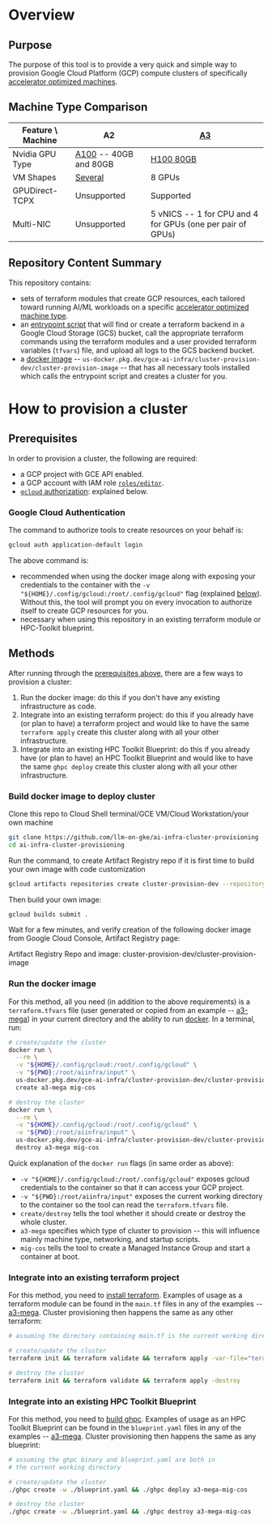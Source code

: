 # Overview

## Purpose

The purpose of this tool is to provide a very quick and simple way to provision
Google Cloud Platform (GCP) compute clusters of specifically
[accelerator optimized machines](https://cloud.google.com/compute/docs/accelerator-optimized-machines).

## Machine Type Comparison

| Feature \ Machine | A2 | [A3](./a3) |
| --- | --- | --- |
| Nvidia GPU Type | [A100](https://www.nvidia.com/en-us/data-center/a100/) -- 40GB and 80GB | [H100 80GB](https://www.nvidia.com/en-us/data-center/h100/) |
| VM Shapes | [Several](https://cloud.google.com/compute/docs/gpus#a100-gpus) | 8 GPUs |
| GPUDirect-TCPX | Unsupported | Supported |
| Multi-NIC | Unsupported | 5 vNICS -- 1 for CPU and 4 for GPUs (one per pair of GPUs) |

## Repository Content Summary

This repository contains:

- sets of terraform modules that create GCP resources, each tailored toward
  running AI/ML workloads on a specific
  [accelerator optimized machine type](https://cloud.google.com/compute/docs/accelerator-optimized-machines).
- an [entrypoint script](./scripts/entrypoint.sh) that will find or create a
  terraform backend in a Google Cloud Storage (GCS) bucket, call the
  appropriate terraform commands using the terraform modules and a user
  provided terraform variables (`tfvars`) file, and upload all logs to the GCS
  backend bucket.
- a [docker image](./Dockerfile) --
  `us-docker.pkg.dev/gce-ai-infra/cluster-provision-dev/cluster-provision-image`
  -- that has all necessary tools installed which calls the entrypoint script
  and creates a cluster for you.

# How to provision a cluster

## Prerequisites

In order to provision a cluster, the following are required:

- a GCP project with GCE API enabled.
- a GCP account with IAM role
  [`roles/editor`](https://cloud.google.com/iam/docs/understanding-roles#basic).
- [`gcloud` authorization](https://cloud.google.com/sdk/docs/authorizing): explained below.

### Google Cloud Authentication

The command to authorize tools to create resources on your behalf is:

```bash
gcloud auth application-default login
```

The above command is:

- recommended when using the docker image along with exposing your credentials
  to the container with the
  `-v "${HOME}/.config/gcloud:/root/.config/gcloud"`
  flag (explained [below](#run-the-docker-image)). Without this, the tool will
  prompt you on every invocation to authorize itself to create GCP resources
  for you.
- necessary when using this repository in an existing terraform module or
  HPC-Toolkit blueprint.

## Methods

After running through the [prerequisites above](#prerequisites), there are a
few ways to provision a cluster:

1. Run the docker image: do this if you don't have any existing infrastructure
  as code.
1. Integrate into an existing terraform project: do this if you already have
  (or plan to have) a terraform project and would like to have the same
  `terraform apply` create this cluster along with all your other
  infrastructure.
1. Integrate into an existing HPC Toolkit Blueprint: do this if you already have
  (or plan to have) an HPC Toolkit Blueprint and would like to have the same
  `ghpc deploy` create this cluster along with all your other infrastructure.

### Build docker image to deploy cluster
Clone this repo to Cloud Shell terminal/GCE VM/Cloud Workstation/your own machine
```bash
git clone https://github.com/llm-on-gke/ai-infra-cluster-provisioning
cd ai-infra-cluster-provisioning
```

Run the command, to create Artifact Registry repo if it is first time to build your own image with code customization
```bash
gcloud artifacts repositories create cluster-provision-dev --repository-format=docker --location=us
```
Then build your own image:
```bash
gcloud builds submit .
```
Wait for a few minutes, and verify creation of the following docker image from Google Cloud Console, Artifact Registry page:

Artifact Registry Repo and image: cluster-provision-dev/cluster-provision-image


### Run the docker image

For this method, all you need (in addition to the above requirements) is a
`terraform.tfvars` file (user generated or copied from an example --
[a3-mega](./a3-mega/examples)) in your current directory and the ability to run
[docker](https://www.docker.com/). In a terminal, run:

```bash
# create/update the cluster
docker run \
  --rm \
  -v "${HOME}/.config/gcloud:/root/.config/gcloud" \
  -v "${PWD}:/root/aiinfra/input" \
  us-docker.pkg.dev/gce-ai-infra/cluster-provision-dev/cluster-provision-image:latest \
  create a3-mega mig-cos

# destroy the cluster
docker run \
  --rm \
  -v "${HOME}/.config/gcloud:/root/.config/gcloud" \
  -v "${PWD}:/root/aiinfra/input" \
  us-docker.pkg.dev/gce-ai-infra/cluster-provision-dev/cluster-provision-image:latest \
  destroy a3-mega mig-cos
```

Quick explanation of the `docker run` flags (in same order as above):

- `-v "${HOME}/.config/gcloud:/root/.config/gcloud"` exposes gcloud credentials
  to the container so that it can access your GCP project.
- `-v "${PWD}:/root/aiinfra/input"` exposes the current working directory to
  the container so the tool can read the `terraform.tfvars` file.
- `create/destroy` tells the tool whether it should create or destroy the whole
  cluster.
- `a3-mega` specifies which type of cluster to provision -- this will influence mainly machine type, networking, and startup scripts.
- `mig-cos` tells the tool to create a Managed Instance Group and
  start a container at boot.

### Integrate into an existing terraform project

For this method, you need to
[install terraform](https://developer.hashicorp.com/terraform/downloads).
Examples of usage as a terraform module can be found in the `main.tf` files in
any of the examples -- [a3-mega](./a3-mega/examples). Cluster provisioning then happens
the same as any other terraform:

```bash
# assuming the directory containing main.tf is the current working directory

# create/update the cluster
terraform init && terraform validate && terraform apply -var-file="terraform.tfvars"

# destroy the cluster
terraform init && terraform validate && terraform apply -destroy
```

### Integrate into an existing HPC Toolkit Blueprint

For this method, you need to
[build ghpc](https://github.com/GoogleCloudPlatform/hpc-toolkit#quickstart).
Examples of usage as an HPC Toolkit Blueprint can be found in the
`blueprint.yaml` files in any of the examples -- [a3-mega](./a3-mega/examples). Cluster
provisioning then happens the same as any blueprint:

```bash
# assuming the ghpc binary and blueprint.yaml are both in
# the current working directory

# create/update the cluster
./ghpc create -w ./blueprint.yaml && ./ghpc deploy a3-mega-mig-cos

# destroy the cluster
./ghpc create -w ./blueprint.yaml && ./ghpc destroy a3-mega-mig-cos
```
